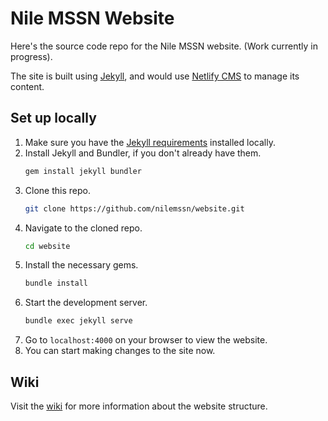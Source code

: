 # Nile MSSN Website

Here's the source code repo for the Nile MSSN website. (Work currently in progress).

The site is built using [Jekyll](https://jekyllrb.com), and would use [Netlify CMS](https://www.netlifycms.org/) to manage its content.

## Set up locally
1. Make sure you have the [Jekyll requirements](https://jekyllrb.com/docs/installation/) installed locally.
2. Install Jekyll and Bundler, if you don't already have them.
   ```sh
   gem install jekyll bundler
   ```
3. Clone this repo.
   ```sh
   git clone https://github.com/nilemssn/website.git
   ```
4. Navigate to the cloned repo.
   ```sh
   cd website
   ```
5. Install the necessary gems.
   ```sh
   bundle install
   ```
5. Start the development server.
   ```sh
   bundle exec jekyll serve
   ```
6. Go to `localhost:4000` on your browser to view the website.
7. You can start making changes to the site now.

## Wiki
Visit the [wiki](https://github.com/nilemssn/website/wiki) for more information about the website structure.
